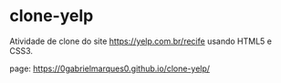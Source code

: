# clone-yelp

Atividade de clone do site https://yelp.com.br/recife usando HTML5 e CSS3.

page: https://0gabrielmarques0.github.io/clone-yelp/
